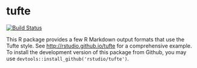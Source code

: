 # tufte

[![Build Status](https://travis-ci.org/rstudio/tufte.svg)](https://travis-ci.org/rstudio/tufte)

This R package provides a few R Markdown output formats that use the Tufte style. See http://rstudio.github.io/tufte for a comprehensive example. To install the development version of this package from Github, you may use `devtools::install_github('rstudio/tufte')`.
